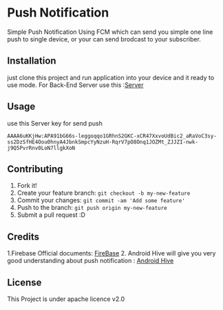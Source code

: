 # Push Notification

Simple Push Notification Using FCM which  can send you simple one line push to single device, or your can send brodcast to your subscriber.

## Installation

just clone this project and run application into your device and it ready to use mode.
For Back-End Server use this :[Server](http://demo.androidhive.info/firebase/notifications/)

## Usage

use this Server key for send push

`AAAA6uKKjHw:APA91bG66s-leggoqqo1GRhnS2GKC-xCR47XxvoUdBic2_aRaVoC3sy-ss2DzSfHE4Oou0hnyA4JbnkSmpcYyNzuH-RqrV7pO8Onq1JOZMt_ZJJZI-nwk-j9Q5PvrRnv0LoN7llgkXoN`

## Contributing

1. Fork it!
2. Create your feature branch: `git checkout -b my-new-feature`
3. Commit your changes: `git commit -am 'Add some feature'`
4. Push to the branch: `git push origin my-new-feature`
5. Submit a pull request :D

## Credits

1.Firebase Official documents: [FireBase](https://firebase.google.com/docs/cloud-messaging/?authuser=0)
2. Android Hive will give you very good understanding about push notification : [Android Hive](https://www.androidhive.info/2012/10/android-push-notifications-using-google-cloud-messaging-gcm-php-and-mysql/)


## License

This Project is under apache licence v2.0
